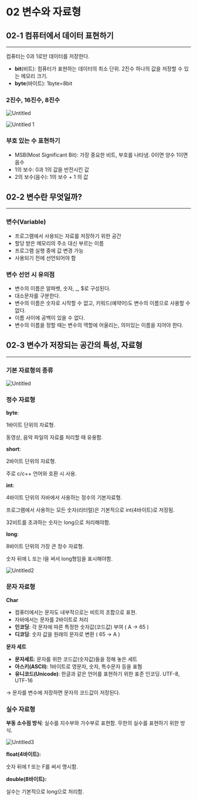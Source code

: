 # 02 변수와 자료형

## 02-1 컴퓨터에서 데이터 표현하기
---

컴퓨터는 0과 1로만 데이터를 저장한다.

- **bit**(비트): 컴퓨터가 표현하는 데이터의 최소 단위. 2진수 하나의 값을 저장할 수 있는 메모리 크기.
- **byte**(바이트): 1byte=8bit

### 2진수, 16진수, 8진수

![Untitled](https://user-images.githubusercontent.com/59382707/129530391-cfc14fa7-3208-4bf7-846e-e0936314ee2d.png)

![Untitled 1](https://user-images.githubusercontent.com/59382707/129530381-4c09eb17-ce27-495d-957f-73c1ebb7648c.png)

### 부호 있는 수 표현하기

- MSB(Most Significant Bit): 가장 중요한 비트, 부호를 나타냄. 0이면 양수 1이면 음수
- 1의 보수: 0과 1의 값을 반전시킨 값
- 2의 보수(음수): 1의 보수 + 1 의 값

## 02-2 변수란 무엇일까?
---

### **변수(Variable)**

- 프로그램에서 사용되는 자료를 저장하기 위한 공간
- 할당 받은 메모리의 주소 대신 부르는 이름
- 프로그램 실행 중에 값 변경 가능
- 사용되기 전에 선언되어야 함

### 변수 선언 시 유의점

- 변수의 이름은 알파벳, 숫자, _, $로 구성된다.
- 대소문자를 구분한다.
- 변수의 이름은 숫자로 시작할 수 없고, 키워드(예약어)도 변수의 이름으로 사용할 수 없다.
- 이름 사이에 공백이 있을 수 없다.
- 변수의 이름을 정할 때는 변수의 역할에 어울리는, 의미있는 이름을 지어야 한다.

## 02-3 변수가 저장되는 공간의 특성, 자료형
---

### 기본 자료형의 종류

![Untitled](https://user-images.githubusercontent.com/59382707/129859959-3636264c-e5ce-4e23-9681-fe4b3b157ff0.png)

### 정수 자료형

**byte**: 

1바이트 단위의 자료형. 

동영상, 음악 파일의 자료를 처리할 때 유용함.

**short**: 

2바이트 단위의 자료형. 

주로 c/c++ 언어와 호환 시 사용.

**int**: 

4바이트 단위의 자바에서 사용하는 정수의 기본자료형. 

프로그램에서 사용하는 모든 숫자(리터럴)은 기본적으로 int(4바이트)로 저장됨.

32비트를 초과하는 숫자는 long으로 처리해야함.

**long**: 

8바이트 단위의 가장 큰 정수 자료형.

숫자 뒤에 L 또는 l을 써서 long형임을 표시해야함.

![Untitled2](https://user-images.githubusercontent.com/59382707/129859965-1eb2264c-9ab2-4852-856e-3f249b50a6f2.png)

### 문자 자료형

**Char**

- 컴퓨터에서는 문자도 내부적으로는 비트의 조합으로 표현.
- 자바에서는 문자를 2바이트로 처리
- **인코딩**: 각 문자에 따른 특정한 숫자값(코드값) 부여 ( A → 65 )
- **디코딩**: 숫자 값을 원래의 문자로 변환 ( 65 → A )

**문자 세트**

- **문자세트**: 문자를 위한 코드값(숫자값)들을 정해 놓은 세트
- **아스키(ASCII)**: 1바이트로 영문자, 숫자, 특수문자 등을 표혐
- **유니코드(Unicode)**: 한글과 같은 언어를 표현하기 위한 표준 인코딩. UTF-8, UTF-16

→ 문자를 변수에 저장하면 문자의 코드값이 저장된다.

### 실수 자료형

**부동 소수점 방식**: 실수를 지수부와 가수부로 표현함. 무한의 실수를 표현하기 위한 방식.

![Untitled3](https://user-images.githubusercontent.com/59382707/129861690-2bf491e9-cf82-4011-a8eb-f4d4f5f7b01e.png)

**float(4바이트):** 

숫자 뒤에 f 또는 F를 써서 명시함.

**double(8바이트):**

실수는 기본적으로 long으로 처리함.